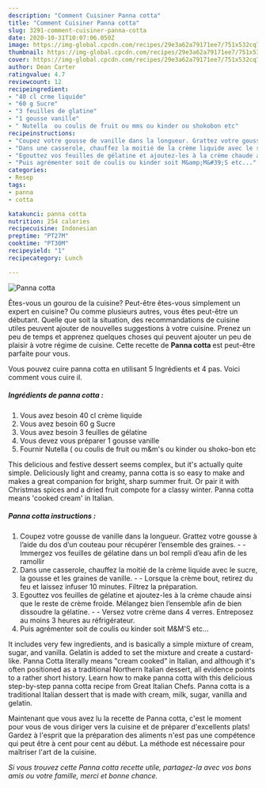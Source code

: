 ```yaml
---
description: "Comment Cuisiner Panna cotta"
title: "Comment Cuisiner Panna cotta"
slug: 3291-comment-cuisiner-panna-cotta
date: 2020-10-31T10:07:06.050Z
image: https://img-global.cpcdn.com/recipes/29e3a62a79171ee7/751x532cq70/panna-cotta-photo-principale-de-la-recette.jpg
thumbnail: https://img-global.cpcdn.com/recipes/29e3a62a79171ee7/751x532cq70/panna-cotta-photo-principale-de-la-recette.jpg
cover: https://img-global.cpcdn.com/recipes/29e3a62a79171ee7/751x532cq70/panna-cotta-photo-principale-de-la-recette.jpg
author: Dean Carter
ratingvalue: 4.7
reviewcount: 12
recipeingredient:
- "40 cl crme liquide"
- "60 g Sucre"
- "3 feuilles de glatine"
- "1 gousse vanille"
- " Nutella  ou coulis de fruit ou mms ou kinder ou shokobon etc"
recipeinstructions:
- "Coupez votre gousse de vanille dans la longueur. Grattez votre gousse à l’aide du dos d’un couteau pour récupérer l’ensemble des graines.  Immergez vos feuilles de gélatine dans un bol rempli d’eau afin de les ramollir"
- "Dans une casserole, chauffez la moitié de la crème liquide avec le sucre, la gousse et les graines de vanille.  Lorsque la crème bout, retirez du feu et laissez infuser 10 minutes. Filtrez la préparation."
- "Egouttez vos feuilles de gélatine et ajoutez-les à la crème chaude ainsi que le reste de crème froide. Mélangez bien l’ensemble afin de bien dissoudre la gélatine.  Versez votre crème dans 4 verres. Entreposez au moins 3 heures au réfrigérateur."
- "Puis agrémenter soit de coulis ou kinder soit M&amp;M&#39;S etc..."
categories:
- Resep
tags:
- panna
- cotta

katakunci: panna cotta 
nutrition: 254 calories
recipecuisine: Indonesian
preptime: "PT27M"
cooktime: "PT30M"
recipeyield: "1"
recipecategory: Lunch

---
```



![Panna cotta](https://img-global.cpcdn.com/recipes/29e3a62a79171ee7/751x532cq70/panna-cotta-photo-principale-de-la-recette.jpg)

Êtes-vous un gourou de la cuisine? Peut-être êtes-vous simplement un expert en cuisine? Ou comme plusieurs autres, vous êtes peut-être un débutant. Quelle que soit la situation, des recommandations de cuisine utiles peuvent ajouter de nouvelles suggestions à votre cuisine. Prenez un peu de temps et apprenez quelques choses qui peuvent ajouter un peu de plaisir à votre régime de cuisine. Cette recette de <strong> Panna cotta </strong> est peut-être parfaite pour vous.

<!--inarticleads1-->

Vous pouvez cuire panna cotta en utilisant 5 Ingrédients et 4 pas. Voici comment vous cuire il.

##### Ingrédients de panna cotta :

1. Vous avez besoin 40 cl crème liquide
1. Vous avez besoin 60 g Sucre
1. Vous avez besoin 3 feuilles de gélatine
1. Vous devez vous préparer 1 gousse vanille
1. Fournir  Nutella ( ou coulis de fruit ou m&amp;m&#39;s ou kinder ou shoko-bon etc


This delicious and festive dessert seems complex, but it&#39;s actually quite simple. Deliciously light and creamy, panna cotta is so easy to make and makes a great companion for bright, sharp summer fruit. Or pair it with Christmas spices and a dried fruit compote for a classy winter. Panna cotta means &#39;cooked cream&#39; in Italian. 

<!--inarticleads2-->

##### Panna cotta instructions :

1. Coupez votre gousse de vanille dans la longueur. Grattez votre gousse à l’aide du dos d’un couteau pour récupérer l’ensemble des graines. -  - Immergez vos feuilles de gélatine dans un bol rempli d’eau afin de les ramollir
1. Dans une casserole, chauffez la moitié de la crème liquide avec le sucre, la gousse et les graines de vanille. -  - Lorsque la crème bout, retirez du feu et laissez infuser 10 minutes. Filtrez la préparation.
1. Egouttez vos feuilles de gélatine et ajoutez-les à la crème chaude ainsi que le reste de crème froide. Mélangez bien l’ensemble afin de bien dissoudre la gélatine. -  - Versez votre crème dans 4 verres. Entreposez au moins 3 heures au réfrigérateur.
1. Puis agrémenter soit de coulis ou kinder soit M&amp;M&#39;S etc...


It includes very few ingredients, and is basically a simple mixture of cream, sugar, and vanilla. Gelatin is added to set the mixture and create a custard-like. Panna Cotta literally means &#34;cream cooked&#34; in Italian, and although it&#39;s often positioned as a traditional Northern Italian dessert, all evidence points to a rather short history. Learn how to make panna cotta with this delicious step-by-step panna cotta recipe from Great Italian Chefs. Panna cotta is a traditional Italian dessert that is made with cream, milk, sugar, vanilla and gelatin. 

<!--inarticleads1-->

<p>
Maintenant que vous avez lu la recette de Panna cotta, c'est le moment pour vous de vous diriger vers la cuisine et de préparer d'excellents plats! Gardez à l'esprit que la préparation des aliments n'est pas une compétence qui peut être à cent pour cent au début. La méthode est nécessaire pour maîtriser l'art de la cuisine.
</p>

<p>
<i>Si vous trouvez cette Panna cotta recette utile, partagez-la avec vos bons amis ou votre famille, merci et bonne chance.</i>
</p>
